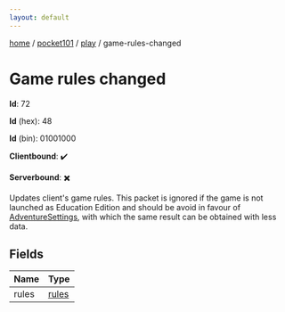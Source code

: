 ```yaml
---
layout: default
---
```


[home](/)  /  [pocket101](/protocol/pocket101)  /  [play](/protocol/pocket101/play)  /  game-rules-changed

# Game rules changed

**Id**: 72

**Id** (hex): 48

**Id** (bin): 01001000

**Clientbound**: ✔️

**Serverbound**: ✖️

Updates client's game rules. This packet is ignored if the game is not launched as Education Edition and should be avoid in favour of [AdventureSettings](#play_adventure-settings), with which the same result can be obtained with less data.

## Fields

Name | Type
---|---
rules | [rules](/protocol/pocket101/arrays)

